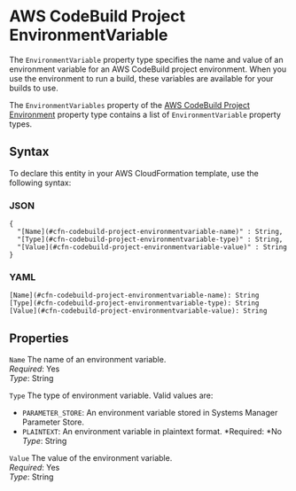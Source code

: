 # AWS CodeBuild Project EnvironmentVariable<a name="aws-properties-codebuild-project-environmentvariable"></a>

The `EnvironmentVariable` property type specifies the name and value of an environment variable for an AWS CodeBuild project environment\. When you use the environment to run a build, these variables are available for your builds to use\.

The `EnvironmentVariables` property of the [AWS CodeBuild Project Environment](aws-properties-codebuild-project-environment.md) property type contains a list of `EnvironmentVariable` property types\.

## Syntax<a name="aws-properties-codebuild-project-environmentvariable-syntax"></a>

To declare this entity in your AWS CloudFormation template, use the following syntax:

### JSON<a name="aws-properties-codebuild-project-environmentvariable-syntax.json"></a>

```
{
  "[Name](#cfn-codebuild-project-environmentvariable-name)" : String,
  "[Type](#cfn-codebuild-project-environmentvariable-type)" : String,
  "[Value](#cfn-codebuild-project-environmentvariable-value)" : String
}
```

### YAML<a name="aws-properties-codebuild-project-environmentvariable-syntax.yaml"></a>

```
[Name](#cfn-codebuild-project-environmentvariable-name): String
[Type](#cfn-codebuild-project-environmentvariable-type): String
[Value](#cfn-codebuild-project-environmentvariable-value): String
```

## Properties<a name="w13ab1c21c10c72c13c25b9"></a>

`Name`  <a name="cfn-codebuild-project-environmentvariable-name"></a>
The name of an environment variable\.  
*Required*: Yes  
*Type*: String

`Type`  <a name="cfn-codebuild-project-environmentvariable-type"></a>
The type of environment variable\. Valid values are:  
+ `PARAMETER_STORE`: An environment variable stored in Systems Manager Parameter Store\.
+ `PLAINTEXT`: An environment variable in plaintext format\.
*Required: *No  
*Type*: String

`Value`  <a name="cfn-codebuild-project-environmentvariable-value"></a>
The value of the environment variable\.  
*Required*: Yes  
*Type*: String